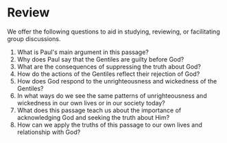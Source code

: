 # Review

We offer the following questions to aid in studying, reviewing, or facilitating group discussions.

1. What is Paul's main argument in this passage?
2. Why does Paul say that the Gentiles are guilty before God?
3. What are the consequences of suppressing the truth about God?
4. How do the actions of the Gentiles reflect their rejection of God?
5. How does God respond to the unrighteousness and wickedness of the Gentiles?
6. In what ways do we see the same patterns of unrighteousness and wickedness in our own lives or in our society today?
7. What does this passage teach us about the importance of acknowledging God and seeking the truth about Him?
8. How can we apply the truths of this passage to our own lives and relationship with God?